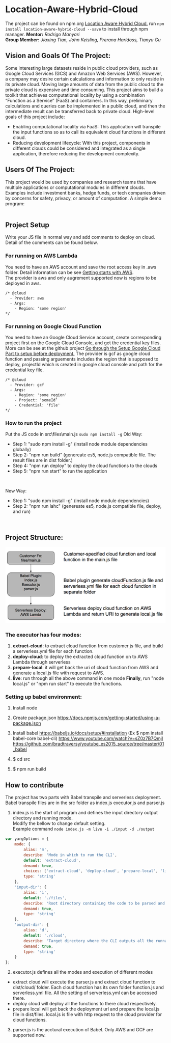 # Location-Aware-Hybrid-Cloud
The project can be found on npm.org [Location Aware Hybrid Cloud.](https://www.npmjs.com/package/location-aware-hybrid-cloud)
run ```npm install location-aware-hybrid-cloud --save``` to install through npm manager.
**Mentor:** *Rodrigo Manyari* <br>
**Group Member:** *Jiaxing Tian, John Keisling, Prerana Haridoss, Tianyu Gu* <br>

## Vision and Goals Of The Project:
Some interesting large datasets reside in public cloud providers, such as Google Cloud Services (GCS) and Amazon Web Services (AWS). However, a company may desire certain calculations and information to only reside in its private cloud. Moving large amounts of data from the public cloud to the private cloud is expensive and time consuming. This project aims to build a toolkit that achieves computational locality by using a combination “Function as a Service” (FaaS) and containers. In this way, preliminary calculations and queries can be implemented in a public cloud, and then the intermediate result can be transferred back to private cloud. High-level goals of this project include:
* Enabling computational locality via FaaS: This application will transpile the input functions so as to call its equivalent cloud functions in different cloud.
* Reducing development lifecycle: With this project, components in different clouds could be considered and integrated as a single application, therefore reducing the development complexity.

## Users Of The Project:

This project would be used by companies and research teams that have multiple
applications or computational modules in different clouds. Examples include investment banks, hedge funds, or tech companies driven by concerns for safety, privacy, or amount of computation.
A simple demo program:<br><br>

## Project Setup
Write your JS file in normal way and add comments to deploy on cloud. Detail of the comments can be found below.

### For running on AWS Lambda
You need to have an AWS account and save the root access key in .aws folder. Detail information can be see [Getting starts with AWS](http://docs.aws.amazon.com/gettingstarted/latest/awsgsg-intro/gsg-aws-intro.html).<br>
The provider is aws and only augrement supported now is regions to be deployed in aws.
```
/* @cloud 
  - Provider: aws
  - Args: 
    - Region: 'some region'
*/
```

### For running on Google Cloud Function
You need to have an Google Cloud Service account, create corresponding project first on the Google Cloud Console, and get the credential key files. More can be see at the github project [Go through the Setup Google Cloud Part to setup before deployment.](https://github.com/serverless/serverless-google-cloudfunctions)
The provider is gcf as google cloud function and passing arguements includes the region that is supposed to deploy, projectId which is created in google cloud console and path for the credential key file.
```
/* @cloud 
  - Provider: gcf
  - Args: 
    - Region: 'some region'
    - Project: ‘someId’
    - Credential: 'file'
*/
```
### How to run the project
Put the JS code in src\files\main.js ```sudo npm install -g```
Old Way: <br />
* Step 1: "sudo npm install -g" (install node module dependencies globally) <br />
* Step 2: "npm run build" (genereate es5, node.js compatible file. The result files are in dist folder.) <br />
* Step 4: "npm run deploy" to deploy the cloud functions to the clouds <br>
* Step 5: "npm run start" to run the application <br>
<br>

New Way: <br />
* Step 1: "sudo npm install -g" (install node module dependencies) <br />
* Step 2: "npm run lahc" (genereate es5, node.js compatible file, deploy, and run) <br />
<br>

## Project Structure:
![Alt text](https://github.com/BU-CS-CE-528-2017/Location-Aware-Hybrid-Cloud/blob/master/system_architecture.png "System Architecture")

### The executor has four modes:
1. **extract-cloud**: to extract cloud function from customer js file, and build a serverless.yml file for each function.
2. **deploy-cloud**: to deploy the extracted cloud function on to AWS Lambda through serverless
3. **prepare-local**: it will get back the uri of cloud function from AWS and generate a local.js file with request to AWS.
4. **live**: run through all the above command in one mode
**Finally**, run "node local.js" or "npm run start" to execute the functions.

### Setting up babel environment:
1. Install node
2. Create package.json https://docs.npmjs.com/getting-started/using-a-package.json
3. Install babel https://babeljs.io/docs/setup/#installation  (Ex $ npm install babel-core babel-cli)
https://www.youtube.com/watch?v=sZ0z7B7QmjI
https://github.com/bradtraversy/youtube_es2015_source/tree/master/01_babel
  
4. $ cd src
5. $ npm run build

## How to contribute
The project has two parts with Babel transpile and serverless deployment. 
Babel transpile files are in the src folder as index.js executor.js and parser.js <br>
1. index.js is the start of program and defines the input directory output directory and running mode.<br>
Modify the bellow to change default setting.<br>
Example command ```node index.js -m live -i ./input -d ./output```

```javascript
var yargOptions = {
	mode: {
		alias: 'm',
		describe: 'Mode in which to run the CLI',
		default: 'extract-cloud',
		demand: true,
		choices: ['extract-cloud', 'deploy-cloud', 'prepare-local', 'live'],
		type: 'string'
	},
	'input-dir': {
		alias: 'i',
		default: './files',
		describe: 'Root directory containing the code to be parsed and deployed',
		demand: true,
		type: 'string'
	},
	'output-dir': {
		alias: 'd',
		default: './cloud',
		describe: 'Target directory where the CLI outputs all the runnable files',
		demand: true,
		type: 'string'
	}
};
```
2. executor.js defines all the modes and execution of different modes
  * extract cloud will execute the parser.js and extract cloud function to dist/cloud/ folder. Each cloud function has its own folder function.js and serverless.yml file. All the setting of serverless.yml can be accessed there. 
  * deploy cloud will deploy all the functions to there cloud respectively. 
  * prepare local will get back the deployment url and prepare the local.js file in dist/files. local.js is file with http request to the cloud provider for cloud functions. 
 
3. parser.js is the acctural execution of Babel. Only AWS and GCF are supported now. 
